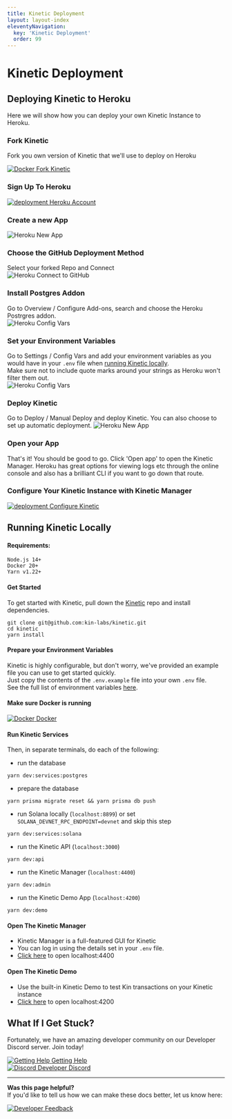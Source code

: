 ```yaml
---
title: Kinetic Deployment
layout: layout-index
eleventyNavigation:
  key: 'Kinetic Deployment'
  order: 99
---
```


# Kinetic Deployment
## Deploying Kinetic to Heroku

Here we will show how you can deploy your own Kinetic Instance to Heroku.

### Fork Kinetic
Fork you own version of Kinetic that we'll use to deploy on Heroku
<div class='navIcons'>
  <a href='https://github.com/kin-labs/kinetic/fork/' target='_blank'><div class='navIcon'>
    <img class='navIcon-icon invert' alt='Docker' src='./images/github-brands.svg'>
    <span class='navIcon-text'>Fork Kinetic</span>
  </div></a>
</div>

### Sign Up To Heroku 
<div class='navIcons'>
  <a href='https://dashboard.heroku.com/apps/' target='_blank'><div class='navIcon'>
    <img class='navIcon-icon herokuIcon invert' alt='deployment' src='./images/heroku.png'>
    <span class='navIcon-text'>Heroku Account</span>
  </div></a>
</div>

### Create a new App
<img src="./images/Heroku01.png" alt="Heroku New App" class='docImage'/>

### Choose the GitHub Deployment Method
Select your forked Repo and Connect<br/>
<img src="./images/Heroku02.png" alt="Heroku Connect to GitHub" />

### Install Postgres Addon
Go to Overview / Configure Add-ons, search and choose the Heroku Postrgres addon.<br/>
<img src="./images/Heroku04.png" alt="Heroku Config Vars" />

### Set your Environment Variables
Go to Settings / Config Vars and add your environment variables as you would have in your `.env` file when [running Kinetic locally](/developers/deployment/#prepare-your-environment-variables).<br/>
Make sure not to include quote marks around your strings as Heroku won't filter them out.<br/>
<img src="./images/Heroku03.png" alt="Heroku Config Vars" />

### Deploy Kinetic
Go to Deploy / Manual Deploy and deploy Kinetic. You can also choose to set up automatic deployment.
<img src="./images/Heroku05.png" alt="Heroku New App" class='docImage'/>


### Open your App
That's it! You should be good to go. Click 'Open app' to open the Kinetic Manager. Heroku has great options for viewing logs etc through the online console and also has a brilliant CLI if you want to go down that route.

### Configure Your Kinetic Instance with Kinetic Manager
<div class='navIcons'>
  <a href='/developers/kinetic-manager/'><div class='navIcon'>
    <img class='navIcon-icon invert' alt='deployment' src='./images/screwdriver-wrench-solid.svg'>
    <span class='navIcon-text'>Configure Kinetic</span>
  </div></a>
</div>

## Running Kinetic Locally

#### Requirements:
```shell
Node.js 14+
Docker 20+
Yarn v1.22+
```

#### Get Started
To get started with Kinetic, pull down the [Kinetic](https://github.com/kin-labs/kinetic) repo and install dependencies.

```shell
git clone git@github.com:kin-labs/kinetic.git
cd kinetic
yarn install
```
#### Prepare your Environment Variables
Kinetic is highly configurable, but don't worry, we've provided an example file you can use to get started quickly.<br/>
Just copy the contents of the `.env.example` file into your own `.env` file.<br/>
See the full list of environment variables <a href='https://github.com/kin-labs/kinetic/blob/dev/.env.example' target='_blank'>here</a>.

#### Make sure Docker is running
<div class='navIcons'>
  <a href='https://www.docker.com/' target='_blank'><div class='navIcon'>
    <img class='navIcon-icon invert' alt='Docker' src='./images/docker-brands.svg'>
    <span class='navIcon-text'>Docker</span>
  </div></a>
</div>


#### Run Kinetic Services
Then, in separate terminals, do each of the following:

- run the database
```shell
yarn dev:services:postgres
```
- prepare the database
```shell
yarn prisma migrate reset && yarn prisma db push
```
- run Solana locally (`localhost:8899`) or set `SOLANA_DEVNET_RPC_ENDPOINT=devnet` and skip this step
```shell
yarn dev:services:solana
```
- run the Kinetic API (`localhost:3000`)
```shell
yarn dev:api
```
- run the Kinetic Manager (`localhost:4400`)
```shell
yarn dev:admin
```
- run the Kinetic Demo App (`localhost:4200`)
```shell
yarn dev:demo
```

#### Open The Kinetic Manager
- Kinetic Manager is a full-featured GUI for Kinetic
- You can log in using the details set in your `.env` file.
- <a href='http://localhost:4400' target='_blank'>Click here</a> to open localhost:4400
#### Open The Kinetic Demo
- Use the built-in Kinetic Demo to test Kin transactions on your Kinetic instance
- <a href='http://localhost:4200' target='_blank'>Click here</a> to open localhost:4200


## What If I Get Stuck?

Fortunately, we have an amazing developer community on our Developer Discord server. Join today!

<div class='navIcons'>
<a href='/essentials/getting-help/'><div class='navIcon'>
    <img class='navIcon-icon invert' alt='Getting Help' src='../essentials/images/circle-question-regular.svg'>
    <span class='navIcon-text'>Getting Help</span>
  </div></a>
  <a href='https://discord.com/invite/kdRyUNmHDn' target='_blank'><div class='navIcon'>
    <img class='navIcon-icon invert' alt='Discord' src='../essentials/images/discord-brands.svg'>
    <span class='navIcon-text'>Developer Discord</span>
  </div></a>
</div>




***
**Was this page helpful?**<br/>
If you'd like to tell us how we can make these docs better, let us know here:

<div class='navIcons'>
  <a href='https://forms.gle/qhjcDJR59v8RJsaY7' target='_blank'><div class='navIcon'>
    <img class='navIcon-icon invert' alt='Developer' src='../essentials/images/comment-dots-solid.svg'>
    <span class='navIcon-text'>Feedback</span>
  </div></a>
</div>
